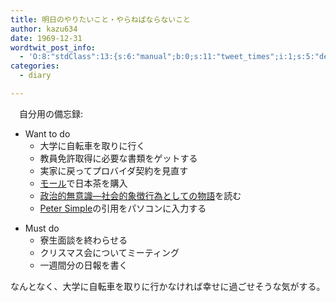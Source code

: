 ```yaml
---
title: 明日のやりたいこと・やらねばならないこと
author: kazu634
date: 1969-12-31
wordtwit_post_info:
  - 'O:8:"stdClass":13:{s:6:"manual";b:0;s:11:"tweet_times";i:1;s:5:"delay";i:0;s:7:"enabled";i:1;s:10:"separation";s:2:"60";s:7:"version";s:3:"3.7";s:14:"tweet_template";b:0;s:6:"status";i:2;s:6:"result";a:0:{}s:13:"tweet_counter";i:2;s:13:"tweet_log_ids";a:1:{i:0;i:3427;}s:9:"hash_tags";a:0:{}s:8:"accounts";a:1:{i:0;s:7:"kazu634";}}'
categories:
  - diary

---
```

<div class="section">
<p>
    　自分用の備忘録:
</p>
  
<ul>
<li>
      Want to do <ul>
<li>
          大学に自転車を取りに行く
</li>
<li>
          教員免許取得に必要な書類をゲットする
</li>
<li>
          実家に戻ってプロバイダ契約を見直す
</li>
<li>
<a href="http://www.themallsendai.com/" onclick="__gaTracker('send', 'event', 'outbound-article', 'http://www.themallsendai.com/', 'モール');" target="_blank">モール</a>で日本茶を購入
</li>
<li>
<a href="http://d.hatena.ne.jp/asin/4582744176" onclick="__gaTracker('send', 'event', 'outbound-article', 'http://d.hatena.ne.jp/asin/4582744176', '政治的無意識―社会的象徴行為としての物語');">政治的無意識―社会的象徴行為としての物語</a>を読む
</li>
<li>
<a href="http://d.hatena.ne.jp/asin/1406556602" onclick="__gaTracker('send', 'event', 'outbound-article', 'http://d.hatena.ne.jp/asin/1406556602', 'Peter Simple');">Peter Simple</a>の引用をパソコンに入力する
</li>
</ul>
</li>
</ul>
  
<ul>
<li>
      Must do <ul>
<li>
          寮生面談を終わらせる
</li>
<li>
          クリスマス会についてミーティング
</li>
<li>
          一週間分の日報を書く
</li>
</ul>
</li>
</ul>
  
<p>
    なんとなく、大学に自転車を取りに行かなければ幸せに過ごせそうな気がする。
</p>
</div>
